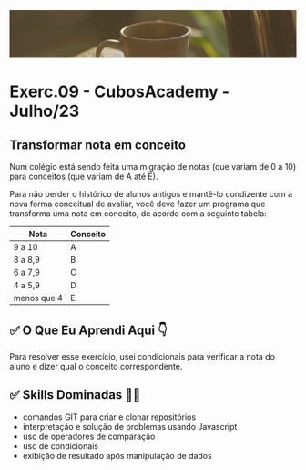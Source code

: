 ![](./../capa_readme_luelencavalheiro.gif)

# Exerc.09 - CubosAcademy - Julho/23

## Transformar nota em conceito

Num colégio está sendo feita uma migração de notas (que variam de 0 a 10) para conceitos (que variam de A até E).

Para não perder o histórico de alunos antigos e mantê-lo condizente com a nova forma conceitual de avaliar, você deve fazer um programa que transforma uma nota em conceito, de acordo com a seguinte tabela:

| Nota        | Conceito |
| ----------- | -------- |
| 9 a 10      | A        |
| 8 a 8,9     | B        |
| 6 a 7,9     | C        |
| 4 a 5,9     | D        |
| menos que 4 | E        |

## ✅ O Que Eu Aprendi Aqui 👇

Para resolver esse exercício, usei condicionais para verificar a nota do aluno e dizer qual o conceito correspondente.

## ✅ Skills Dominadas 👩‍💻

- comandos GIT para criar e clonar repositórios
- interpretação e solução de problemas usando Javascript
- uso de operadores de comparação
- uso de condicionais
- exibição de resultado após manipulação de dados
